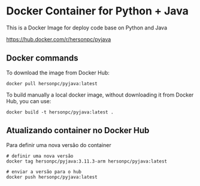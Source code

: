 # Docker Container for **Python + Java**

This is a Docker Image for deploy code base on Python and Java

https://hub.docker.com/r/hersonpc/pyjava

## Docker commands

To download the image from Docker Hub:  

```shell
docker pull hersonpc/pyjava:latest
```

To build manually a local docker image, without downloading it from Docker Hub, you can use:

```shell
docker build -t hersonpc/pyjava:latest .
```

## Atualizando container no Docker Hub

Para definir uma nova versão do container

```shell
# definir uma nova versão
docker tag hersonpc/pyjava:3.11.3-arm hersonpc/pyjava:latest

# enviar a versão para o hub
docker push hersonpc/pyjava:latest
```

